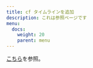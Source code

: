 ```yaml
---
title: cf タイムラインを追加
description: これは参照ページです
menu:
  docs:
    weight: 20
    parent: menu
---
```


[こちら](https://docs.thedesk.top/timeline/sort)を参照。